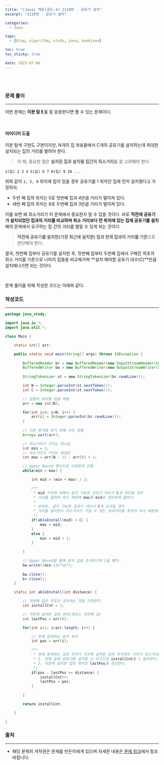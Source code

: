 ```yaml
---
title: "[Java] 백준(골드-4) 2110번 - 공유기 설치"
excerpt: "2110번 - 공유기 설치"

categories:
  - Java

tags:
  - [blog, algorithm, study, java, baekjoon]

toc: true
toc_sticky: true

date: 2023-07-06
---
```


<br><br>

### 문제 풀이

---

이번 문제는 **이분 탐ㅐ**를 잘 응용한다면 풀 수 있는 문제이다.

<br>

#### 아이디어 도출

이분 탐색 구현도 구현이지만, N개의 집 좌표들에서 C개의 공유기를 설치하는데 최대한 설치되는 집의 거리를 벌려야 한다.

> 이 때, 중요한 점은 **설치된 집과 설치될 집간의 최소거리**를 잘 고려해야 한다.

```
1(집) 2 3 4 5(집) 6 7 8(집) 9 10 ...
```

위와 같이 `1, 5, 8` 위치에 집이 있을 경우 공유기를 1 위치인 집에 먼저 설치했다고 가정하자. 

- 두번 째 집의 위치는 5로 첫번째 집과 4만큼 거리가 떨어져 있다.
- 세번 째 집의 위치는 8로 두번째 집과 3만큼 거리가 떨어져 있다.

이를 보면 왜 최소거리가 이 문제에서 중요한지 알 수 있을 것이다. 바로 **직전에 공유기가 설치되었던 집과의 거리를 비교하며 최소 거리보다 먼 위치에 있는 집에 공유기를 설치**해야 문제에서 요구하는 집 간의 거리를 벌릴 수 있게 되는 것이다.

> **직전에 공유기를 설치한(가장 최근에 설치한) 집과 현재 집과의 거리를 기준**으로 판단해야 한다.

결국, 첫번째 집부터 공유기를 설치한 후, 첫번째 집부터 두번째 집에서 구해진 최초의 최소 거리를 기준으로 나머지 집들을 비교해가며 **설치 해야할 공유기 대수(C)**만큼 설치해나가면 되는 것이다.

<br>

문제 풀이를 위해 작성한 코드는 아래와 같다.

### 작성코드

---

```java
package java_study;

import java.io.*;
import java.util.*;

class Main {    

    static int[] arr;

    public static void main(String[] args) throws IOException {
        
        BufferedReader br = new BufferedReader(new InputStreamReader(System.in));
        BufferedWriter bw = new BufferedWriter(new OutputStreamWriter(System.out));
        
        StringTokenizer st = new StringTokenizer(br.readLine());

        int N = Integer.parseInt(st.nextToken());
        int C = Integer.parseInt(st.nextToken());

        // 집들의 위치를 담을 배열
        arr = new int[N];

        for(int i=0; i<N; i++) {
            arr[i] = Integer.parseInt(br.readLine());
        }
        
        // 이분 탐색을 하기 위해 사전 정렬
        Arrays.sort(arr);

        // 최소거리가 가지는 최소값
        int min = 1;
        // 최소거리가 가지는 최대값
        int max = arr[N - 1] - arr[0] + 1;

        // Upper Bound 형식으로 이분탐색 진행
        while(min < max) {

            int mid = (min + max) / 2;

            /**
             * mid 거리에 대해서 설치 가능한 공유기 대수가 C개 미만일 경우
             * 거리를 좁혀야 하기 때문에 max를 mid로 갱신하여 줄인다.
             * 
             * 반대로, 설치 가능한 공유기 대수가 C개 초과일 경우
             * 거리를 벌리면서 최소거리가 가질 수 있는 최대거리를 찾아야 하기 때문에 min을 mid+1 값으로 늘린다.
             */
            if(ableInstall(mid) < C) {
                max = mid;
            } 
            else {
                min = mid + 1;
            }

        }
        
        // Upper Bound를 통해 탐색 값을 초과하기에 1을 뺀다.
        bw.write((min-1)+"\n");
        
        bw.close();
        br.close();
    }

    static int ableInstall(int distance) {

        // 첫번째 집은 무조건 설치하는 것을 가정한다.
        int installCnt = 1;

        // 직전에 설치한 집의 위치(최초는 첫번째 집)
        int lastPos = arr[0];

        for(int i=1; i<arr.length; i++) {

            // 현재 탐색하는 집의 위치
            int pos = arr[i];

            /**
             * 현재 탐색하는 집의 위치가 직전에 설치한 집의 위치와의 거리가 최소거리(distance)보다 크거나 같을 경우
             * 1. 현재 집에 공유기를 설치할 수 있으므로 installCnt를 1 늘려준다.
             * 2. 직전에 설치한 집의 위치인 lastPos를 갱신한다.
             */
            if(pos - lastPos >= distance) {
                installCnt++;
                lastPos = pos;
            }
            
        }

        return installCnt;

    }

}
```

### 출처

---

- 해당 문제의 저작권은 문제를 만든이에게 있으며 자세한 내용은 [문제 링크](https://www.acmicpc.net/problem/2110)에서 참조바랍니다.